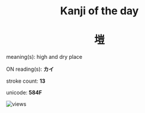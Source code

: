 <h1 align="center">Kanji of the day</h1>
<h1 align="center">塏</h1>
<p align="left">meaning(s): high and dry place</p>
<p align="left">ON reading(s): <b>カイ</b></p>
<p align="left">stroke count: <b>13</b></p>
<p align="left">unicode: <b>584F</b></p>
<p align="left"><img src="https://komarev.com/ghpvc/?username=tristanwagner-kanjioftheday&label=Views&color=0e75b6&style=flat" alt="views"/></p>
